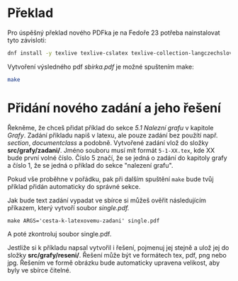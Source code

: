 # Překlad
Pro úspěšný překlad nového PDFka je na Fedoře 23 potřeba nainstalovat tyto závisloti:

```bash
dnf install -y texlive texlive-cslatex texlive-collection-langczechslovak xfig
```

Vytvoření výsledného pdf *sbirka.pdf* je možné spuštením make:

```bash
make
```

# Přidání nového zadání a jeho řešení

Řekněme, že chceš přidat příklad do sekce *5.1 Nalezní grafu* v kapitole *Grafy*.
Zadání přikladu napiš v latexu, ale pouze zadání bez použítí např. *section*, *documentclass*
a podobně. Vytvořené zadání vlož do složky **src/grafy/zadani/**. Jméno souboru musí
mít formát ```5-1-XX.tex```, kde XX bude první volné číslo. Číslo 5 značí, že se jedná
o zadání do kapitoly grafy a číslo 1, že se jedná o příklad do sekce "nalezení
grafu".

Pokud vše proběhne v pořádku, pak při dalším spuštění ```make``` bude tvůj příklad
přidán automaticky do správné sekce.

Jak bude text zadání vypadat ve sbírce si můžeš ověřit následujícím příkazem,
který vytvoří soubor *single.pdf.*

```
make ARGS='cesta-k-latexovemu-zadani' single.pdf
```

A poté zkontroluj soubor single.pdf.

Jestliže si k příkladu napsal vytvořil i řešení, pojmenuj jej stejně a ulož jej
do složky **src/grafy/reseni/**. Řešení může být ve formátech tex, pdf, png nebo
jpg. Řešením ve formě obrázku bude automaticky upravena velikost, aby byly ve
sbírce čitelné.
